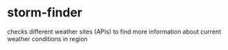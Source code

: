 # storm-finder
checks different weather sites (APIs) to find more information about current weather conditions in region
